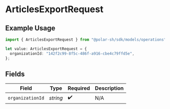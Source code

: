 # ArticlesExportRequest

## Example Usage

```typescript
import { ArticlesExportRequest } from "@polar-sh/sdk/models/operations";

let value: ArticlesExportRequest = {
  organizationId: "142f2c99-8f5c-486f-a916-cbe4c79ffd5e",
};
```

## Fields

| Field              | Type               | Required           | Description        |
| ------------------ | ------------------ | ------------------ | ------------------ |
| `organizationId`   | *string*           | :heavy_check_mark: | N/A                |